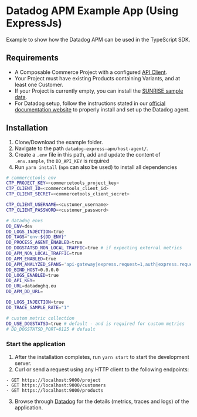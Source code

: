 # Datadog APM Example App (Using ExpressJs)

Example to show how the Datadog APM can be used in the TypeScript SDK.

## Requirements

- A Composable Commerce Project with a configured [API Client](https://docs.commercetools.com/sdk/js-sdk-getting-started).
- Your Project must have existing Products containing Variants, and at least one Customer.
- If your Project is currently empty, you can install the [SUNRISE sample data](https://github.com/commercetools/commercetools-sunrise-data).
- For Datadog setup, follow the instructions stated in our [official documentation website](https://docs.commercetools.com/sdk/observability/datadog#typescript-sdk) to properly install and set up the Datadog agent.

## Installation

1. Clone/Download the example folder.
2. Navigate to the path `datadog-express-apm/host-agent/`.
3. Create a `.env` file in this path, add and update the content of `.env.sample`, the `DD_API_KEY` is required
4. Run `yarn install` (`npm` can also be used) to install all dependencies

```bash
# commercetools env
CTP_PROJECT_KEY=<commercetools_project_key>
CTP_CLIENT_ID=<commercetools_client_id>
CTP_CLIENT_SECRET=<commercetools_client_secret>

CTP_CLIENT_USERNAME=<customer_username>
CTP_CLIENT_PASSWORD=<customer_password>

# datadog envs
DD_ENV=dev
DD_LOGS_INJECTION=true
DD_TAGS="env:${DD_ENV}"
DD_PROCESS_AGENT_ENABLED=true
DD_DOGSTATSD_NON_LOCAL_TRAFFIC=true # if expecting external metrics
DD_APM_NON_LOCAL_TRAFFIC=true
DD_APM_ENABLED=true
DD_APM_ANALYZED_SPANS='api-gateway|express.request=1,auth|express.request=1,user|express.request=1'
DD_BIND_HOST=0.0.0.0
DD_LOGS_ENABLED=true
DD_API_KEY=
DD_URL=datadoghq.eu
DD_APM_DD_URL=

DD_LOGS_INJECTION=true
DD_TRACE_SAMPLE_RATE="1"

# custom metric collection
DD_USE_DOGSTATSD=true # default - and is required for custom metrics
# DD_DOGSTATSD_PORT=8125 # default
```

### Start the application

1. After the installation completes, run `yarn start` to start the development server.
2. Curl or send a request using any HTTP client to the following endpoints:

```http
- GET https://localhost:9000/project
- GET https://localhost:9000/customers
- GET https://localhost:9000/products
```

3. Browse through [Datadog](https://app.datadoghq.eu/) for the details (metrics, traces and logs) of the application.
